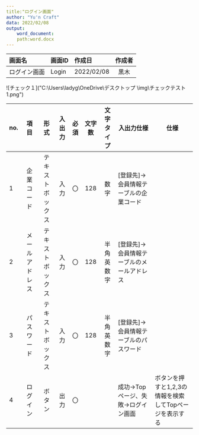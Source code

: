 ```yaml
---
title:"ログイン画面"
author: "Yu'n Craft"
data: 2022/02/08
output:
    word_document:
    path:word.docx
---    
```


|画面名|画面ID|作成日|作成者|
|:---|:---|:---|:---:|
|ログイン画面|Login|2022/02/08|黒木|

![チェック１]("C:\Users\ladyg\OneDrive\デスクトップ
\img\チェックテスト1.png")

| no. |   項目      | 形式       | 入出力 | 必須 | 文字数 | 文字タイプ | 入出力仕様                  | 仕様                               |
|-----|:---------:|:----------:|:-----:|:----:|:-----:|:-------:|------------------------|----------------------------------|
| 1   | 企業コード   | テキストボックス | 入力  | 〇  | 128 | 数字    | [登録先]→会員情報テーブルの企業コード   |                                  |
| 2   | メールアドレス | テキストボックス | 入力  | 〇  | 128 | 半角英数字 | [登録先]→会員情報テーブルのメールアドレス |                                  |
| 3   | パスワード   | テキストボックス | 入力  | 〇  | 128 | 半角英数字 | [登録先]→会員情報テーブルのパスワード   |                                  |
| 4   | ログイン    | ボタン      | 出力  | 〇  |     |       | 成功→Topページ、失敗→ログイン画面    | ボタンを押すと1,2,3の情報を検索してTopページを表示する|
